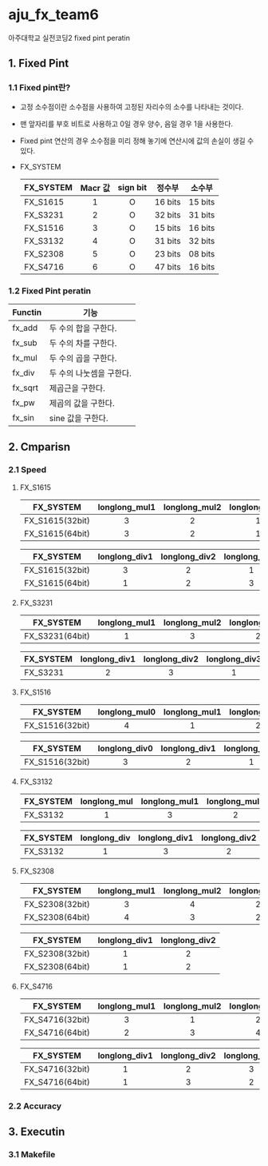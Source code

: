 # aju_fx_team6
아주대학교 실전코딩2 fixed pint peratin

## 1. Fixed Pint

### 1.1 Fixed pint란?
* 고정 소수점이란 소수점을 사용하여 고정된 자리수의 소수를 나타내는 것이다.
* 맨 앞자리를 부호 비트로 사용하고 0일 경우 양수, 음일 경우 1을 사용한다.
* Fixed pint 연산의 경우 소수점을 미리 정해 놓기에 연산시에 값의 손실이 생길 수 있다.  
* FX_SYSTEM

    |FX_SYSTEM|Macr 값|sign bit|정수부|소수부|
    |---|:---:|:---:|---|---|
    |FX_S1615|1|O|16 bits|15 bits|
    |FX_S3231|2|O|32 bits|31 bits|
    |FX_S1516|3|O|15 bits|16 bits|
    |FX_S3132|4|O|31 bits|32 bits|
    |FX_S2308|5|O|23 bits|08 bits|
    |FX_S4716|6|O|47 bits|16 bits|

### 1.2 Fixed Pint peratin
|Functin|기능|
|---|---|
|fx_add|두 수의 합을 구한다.|
|fx_sub|두 수의 차를 구한다.|
|fx_mul|두 수의 곱을 구한다.|
|fx_div|두 수의 나눗셈을 구한다.|
|fx_sqrt|제곱근을 구한다.|
|fx_pw|제곱의 값을 구한다.|
|fx_sin|sine 값을 구한다.|

## 2. Cmparisn

### 2.1 Speed
1. FX_S1615
   
    |FX_SYSTEM|longlong_mul1|longlong_mul2|longlong_mul3|
    |---|:---:|:---:|:---:|
    |FX_S1615(32bit)|3|2|1|
    |FX_S1615(64bit)|3|2|1|

    |FX_SYSTEM|longlong_div1|longlong_div2|longlong_div3|
    |---|:---:|:---:|:---:|
    |FX_S1615(32bit)|3|2|1|
    |FX_S1615(64bit)|1|2|3|

2. FX_S3231
   
    |FX_SYSTEM|longlong_mul1|longlong_mul2|longlong_mul3|double_mul|
    |---|:---:|:---:|:---:|:---:|
    |FX_S3231(64bit)|1|3|2|4|

    |FX_SYSTEM|longlong_div1|longlong_div2|longlong_div3|double_div|
    |---|:---:|:---:|:---:|:---:|
    |FX_S3231|2|3|1|4|

3. FX_S1516
   
    |FX_SYSTEM|longlong_mul0|longlong_mul1|longlong_mul2|longlong_mul3|longlong_mul4|double_mul|
    |---|:---:|:---:|:---:|:---:|:---:|:---:|
    |FX_S1516(32bit)|4|1|2|3|6|5|

    |FX_SYSTEM|longlong_div0|longlong_div1|longlong_div2|double_div|
    |---|:---:|:---:|:---:|:---:|
    |FX_S1516(32bit)|3|2|1|4|

4. FX_S3132
   
    |FX_SYSTEM|longlong_mul|longlong_mul1|longlong_mul2|
    |---|:---:|:---:|:---:|
    |FX_S3132|1|3|2|

    |FX_SYSTEM|longlong_div|longlong_div1|longlong_div2|
    |---|:---:|:---:|:---:|
    |FX_S3132|1|3|2|

5. FX_S2308
   
    |FX_SYSTEM|longlong_mul1|longlong_mul2|longlong_mul3|longlong_mul4|double_mul|
    |---|:---:|:---:|:---:|:---:|:---:|
    |FX_S2308(32bit)|3|4|2|1|5|
    |FX_S2308(64bit)|4|3|2|1|5|

    |FX_SYSTEM|longlong_div1|longlong_div2|
    |---|:---:|:---:|
    |FX_S2308(32bit)|1|2|
    |FX_S2308(64bit)|1|2|

6. FX_S4716
   
    |FX_SYSTEM|longlong_mul1|longlong_mul2|longlong_mul3|double_mul|
    |---|:---:|:---:|:---:|:---:|
    |FX_S4716(32bit)|3|1|2|4|
    |FX_S4716(64bit)|2|3|4|1|

    |FX_SYSTEM|longlong_div1|longlong_div2|longlong_div2|
    |---|:---:|:---:|:---:|
    |FX_S4716(32bit)|1|2|3|
    |FX_S4716(64bit)|1|3|2|

### 2.2 Accuracy

## 3. Executin

### 3.1 Makefile